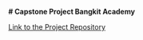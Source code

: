 **# Capstone Project Bangkit Academy**

[Link to the Project Repository](https://github.com/Fruitarians)

